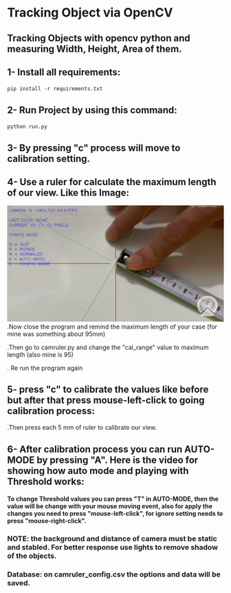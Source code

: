 # Tracking Object via OpenCV
## Tracking Objects with opencv python and measuring Width, Height, Area of them.

## 1- Install all requirements:

    pip install -r requirements.txt

## 2- Run Project by using this command:

    python run.py

## 3- By pressing "c" process will move to calibration setting.

## 4- Use a ruler for calculate the maximum length of our view. Like this Image:

![](src/pics/img.png)
.Now close the program and remind the maximum length of your case (for mine was something about 95mm)

.Then go to camruler.py and change the "cal_range" value to maximum length (also mine is 95)

. Re run the program again
## 5- press "c" to calibrate the values like before but after that press mouse-left-click to going calibration process:
.Then press each 5 mm of ruler to calibrate our view.
## 6- After calibration process you can run AUTO-MODE by pressing "A". Here is the video for showing how auto mode and playing with Threshold works:
#### To change Threshold values you can press "T" in AUTO-MODE, then the value will be change with your mouse moving event, also for apply the changes you need to press "mouse-left-click", for ignore setting needs to press "mouse-right-click".

### NOTE: the background and distance of camera must be static and stabled. For better response use lights to remove shadow of the objects.
### Database: on camruler_config.csv the options and data will be saved.
